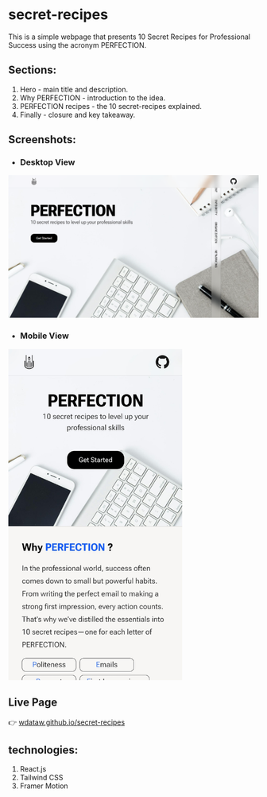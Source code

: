 # secret-recipes
This is a simple webpage that presents 10 Secret Recipes for Professional Success using the acronym PERFECTION.

## Sections:
  1. Hero - main title and description.
  2. Why PERFECTION - introduction to the idea.
  3. PERFECTION recipes - the 10 secret-recipes explained. 
  4. Finally - closure and key takeaway.

## Screenshots:

- ### Desktop View

![Desktop Screenshot](public/screenshots/desktop.png)

- ### Mobile View

<img src="public/screenshots/phone.jpg" alt="Mobile Screenshot" width="350"/>

## Live Page

👉 [wdataw.github.io/secret-recipes](https://wdataw.github.io/secret-recipes/)


## technologies:
  1. React.js
  2. Tailwind CSS
  3. Framer Motion
